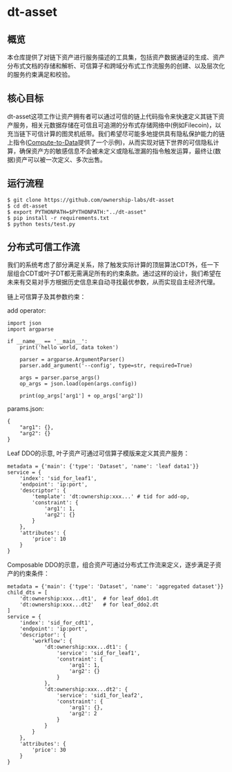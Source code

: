 # dt-asset

## 概览

本仓库提供了对链下资产进行服务描述的工具集，包括资产数据通证的生成、资产分布式文档的存储和解析、可信算子和跨域分布式工作流服务的创建、以及层次化的服务约束满足和校验。

## 核心目标

dt-asset这项工作让资产拥有者可以通过可信的链上代码指令来快速定义其链下资产服务，相关元数据存储在可信且可追溯的分布式存储网络中(例如Filecoin)，以充当链下可信计算的图灵机纸带。我们希望尽可能多地提供具有隐私保护能力的链上指令([Compute-to-Data](https://github.com/ownership-labs/Compute-to-Data)提供了一个示例)，从而实现对链下世界的可信隐私计算，确保资产方的敏感信息不会被未定义或隐私泄漏的指令触发运算，最终让(数据)资产可以被一次定义、多次出售。

## 运行流程

```
$ git clone https://github.com/ownership-labs/dt-asset
$ cd dt-asset
$ export PYTHONPATH=$PYTHONPATH:"../dt-asset"
$ pip install -r requirements.txt
$ python tests/test.py
```

## 分布式可信工作流

我们的系统考虑了部分满足关系，除了触发实际计算的顶层算法CDT外，任一下层组合CDT或叶子DT都无需满足所有的约束条款。通过这样的设计，我们希望在未来有交易对手方根据历史信息来自动寻找最优参数，从而实现自主经济代理。

链上可信算子及其参数约束：

add operator:
```
import json
import argparse

if __name__ == '__main__':
    print('hello world, data token')

    parser = argparse.ArgumentParser()
    parser.add_argument('--config', type=str, required=True)

    args = parser.parse_args()
    op_args = json.load(open(args.config))

    print(op_args['arg1'] + op_args['arg2'])
```

params.json:
```
{
    "arg1": {},
    "arg2": {}
}
```

Leaf DDO的示意, 叶子资产可通过可信算子模版来定义其资产服务：
```
metadata = {'main': {'type': 'Dataset', 'name': 'leaf data1'}}
service = {
    'index': 'sid_for_leaf1',
    'endpoint': 'ip:port',
    'descriptor': {
        'template': 'dt:ownership:xxx...' # tid for add-op,
        'constraint': {
            'arg1': 1,
            'arg2': {}
        }
    },
    'attributes': {
        'price': 10
    }
}
```

Composable DDO的示意，组合资产可通过分布式工作流来定义，逐步满足子资产的约束条件：
```
metadata = {'main': {'type': 'Dataset', 'name': 'aggregated dataset'}}
child_dts = [
    'dt:ownership:xxx...dt1',  # for leaf_ddo1.dt
    'dt:ownership:xxx...dt2'   # for leaf_ddo2.dt
]
service = {
    'index': 'sid_for_cdt1',
    'endpoint': 'ip:port',
    'descriptor': {
        'workflow': {
            'dt:ownership:xxx...dt1': {
                'service': 'sid_for_leaf1',
                'constraint': {
                    'arg1': 1,
                    'arg2': {}
                }
            },
            'dt:ownership:xxx...dt2': {
                'service': 'sid1_for_leaf2',
                'constraint': {
                    'arg1': {},
                    'arg2': 2
                }
            }
        }
    },
    'attributes': {
        'price': 30
    }
}
```
